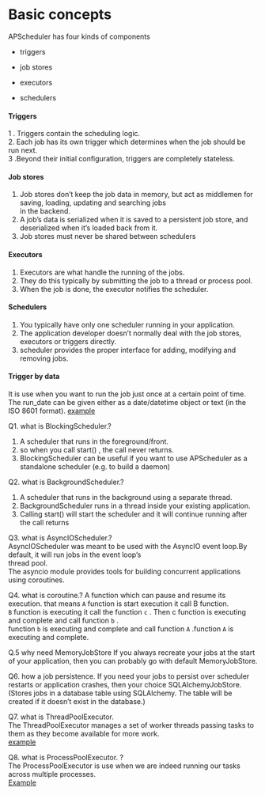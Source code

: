 # Basic concepts       
APScheduler has four kinds of components       
  
* triggers  

* job stores  

* executors  
 
* schedulers        
 
  
#### Triggers
1 . Triggers contain the scheduling logic.   
2. Each job has its own trigger which determines when the job should be run next.    
3 .Beyond their initial configuration, triggers are completely stateless.        

    
#### Job stores   
1. Job stores don’t keep the job data in memory, but act as middlemen for saving, loading, updating and searching jobs   
in the backend.    
2. A job’s data is serialized when it is saved to a persistent job store, and deserialized when it’s loaded back from it.   
3. Job stores must never be shared between schedulers      
   
#### Executors   
1. Executors are what handle the running of the jobs.      
2. They do this typically by submitting the job to a thread or process pool.   
3. When the job is done, the executor notifies the scheduler.     

#### Schedulers   
1. You typically have only one scheduler running in your application.    
2. The application developer doesn’t normally deal with the job stores, executors or triggers directly.   
3. scheduler provides the proper interface for adding, modifying and removing jobs.
    
#### Trigger by data    
It  is use when you want to run the job just once at a certain point of time.   
The run_date can be given either as a date/datetime object or text (in the ISO 8601 format). 
[example](https://github.com/MaazMS/python/tree/master/APSheduler/trigger_data)     

     
Q1. what is BlockingScheduler.? 
1. A scheduler that runs in the foreground/front.   
2. so when you call start() , the call never returns.    
3. BlockingScheduler can be useful if you want to use APScheduler as a standalone scheduler (e.g. to build a daemon)     
     
Q2. what is BackgroundScheduler.?     
1. A scheduler that runs in the background using a separate thread.        
2. BackgroundScheduler runs in a thread inside your existing application.   
3.  Calling start() will start the scheduler and it will continue running after the call returns  
  
  
Q3. what is AsyncIOScheduler.?    
AsyncIOScheduler was meant to be used with the AsyncIO event loop.By default, it will run jobs in the event loop’s      
thread pool.  
The asyncio module provides tools for building concurrent applications using coroutines.   
 

Q4. what is coroutine.? 
A function  which can pause and resume its execution. that means `A` function  is start execution it call B function.   
`B` function is executing it call the function `c` . Then c function is executing and complete and call function `b` .    
function `b` is executing and complete and call function `A` .function `A` is executing and complete.    

Q.5 why need MemoryJobStore
If you always recreate your jobs at the start of your application, then you can probably go with default MemoryJobStore.   

Q6. how a job persistence.
If you need your jobs to persist over scheduler restarts or application crashes, then your choice SQLAlchemyJobStore.    
(Stores jobs in a database table using SQLAlchemy. The table will be created if it doesn’t exist in the database.)        

Q7. what is ThreadPoolExecutor.   
The ThreadPoolExecutor manages a set of worker threads passing tasks to them as they become available for more work.   
[example](https://www.youtube.com/watch?v=q6hxTYGbpDo)       

Q8. what is ProcessPoolExecutor. ?    
The ProcessPoolExecutor is use when we are indeed running our tasks across multiple processes.   
[Example](https://tutorialedge.net/python/concurrency/python-processpoolexecutor-tutorial/)   



